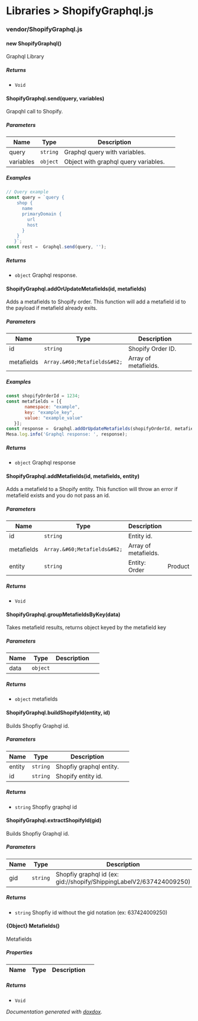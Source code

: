# Libraries &gt; ShopifyGraphql.js 



### vendor/ShopifyGraphql.js


#### new ShopifyGraphql() 

Graphql Library






##### Returns


- `Void`



#### ShopifyGraphql.send(query, variables) 

Grapqhl call to Shopify.




##### Parameters

| Name | Type | Description |  |
| ---- | ---- | ----------- | -------- |
| query | `string`  | Graphql query with variables. | &nbsp; |
| variables | `object`  | Object with graphql query variables. | &nbsp; |




##### Examples

```javascript
// Query example
const query = `query {
    shop {
      name
      primaryDomain {
        url
        host
      }
    }
   }`;
const rest =  Graphql.send(query, '');
```


##### Returns


- `object`  Graphql response.



#### ShopifyGraphql.addOrUpdateMetafields(id, metafields) 

Adds a metafields to Shopify order. This function will add a metafield id
to the payload if metafield already exits.




##### Parameters

| Name | Type | Description |  |
| ---- | ---- | ----------- | -------- |
| id | `string`  | Shopify Order ID. | &nbsp; |
| metafields | `Array.&#60;Metafields&#62;`  | Array of metafields. | &nbsp; |




##### Examples

```javascript
const shopifyOrderId = 1234;
const metafields = [{
       namespace: "example",
       key: "example_key",
       value: "example_value"
   }];
const response =  Graphql.addOrUpdateMetafields(shopifyOrderId, metafields, "order");
Mesa.log.info('Graphql response: ', response);
```


##### Returns


- `object`  Graphql response



#### ShopifyGraphql.addMetafields(id, metafields, entity) 

Adds a metafield to a Shopify entity. This function will throw an error if
metafield exists and you do not pass an id.




##### Parameters

| Name | Type | Description |  |
| ---- | ---- | ----------- | -------- |
| id | `string`  | Entity id. | &nbsp; |
| metafields | `Array.&#60;Metafields&#62;`  | Array of metafields. | &nbsp; |
| entity | `string`  | Entity: Order | Product | &nbsp; |




##### Returns


- `Void`



#### ShopifyGraphql.groupMetafieldsByKey(data) 

Takes metafield results, returns object keyed by the metafield key




##### Parameters

| Name | Type | Description |  |
| ---- | ---- | ----------- | -------- |
| data | `object`  |  | &nbsp; |




##### Returns


- `object`  metafields



#### ShopifyGraphql.buildShopifyId(entity, id) 

Builds Shopfiy Graphql id.




##### Parameters

| Name | Type | Description |  |
| ---- | ---- | ----------- | -------- |
| entity | `string`  | Shopfiy graphql entity. | &nbsp; |
| id | `string`  | Shopify entity id. | &nbsp; |




##### Returns


- `string`  Shopfiy graphql id



#### ShopifyGraphql.extractShopifyId(gid) 

Builds Shopfiy Graphql id.




##### Parameters

| Name | Type | Description |  |
| ---- | ---- | ----------- | -------- |
| gid | `string`  | Shopfiy graphql id (ex: gid://shopify/ShippingLabelV2/637424009250) | &nbsp; |




##### Returns


- `string`  Shopfiy id without the gid notation (ex: 637424009250)



#### {Object} Metafields() 

Metafields





##### Properties

| Name | Type | Description |  |
| ---- | ---- | ----------- | -------- |



##### Returns


- `Void`




*Documentation generated with [doxdox](https://github.com/neogeek/doxdox).*
